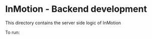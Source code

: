# InMotion - Backend development

This directory contains the server side logic of InMotion

To run:



